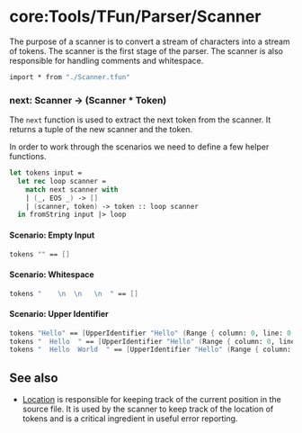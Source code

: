 # core:Tools/TFun/Parser/Scanner

The purpose of a scanner is to convert a stream of characters into a stream of tokens. The scanner is the first stage of the parser. The scanner is also responsible for handling comments and whitespace.

```fsharp xassert id=Import; style=exec
import * from "./Scanner.tfun"
```

### next: Scanner -> (Scanner * Token)

The `next` function is used to extract the next token from the scanner. It returns a tuple of the new scanner and the token.

In order to work through the scenarios we need to define a few helper functions.

```fsharp xassert id=tokens; style=exec; use=Import
let tokens input = 
  let rec loop scanner = 
    match next scanner with
    | (_, EOS _) -> []
    | (scanner, token) -> token :: loop scanner
  in fromString input |> loop
```

#### Scenario: Empty Input

```fsharp xassert id=nextEmptyInput; use=Import, tokens
tokens "" == []
```

#### Scenario: Whitespace

```fsharp xassert id=nextWhitespace; use=Import, tokens
tokens "    \n  \n   \n  " == []
```

#### Scenario: Upper Identifier

```fsharp xassert id=nextUpperIdentifier; use=Import, tokens
tokens "Hello" == [UpperIdentifier "Hello" (Range { column: 0, line: 0, offset: 0 } { column: 0, line: 0, offset: 5 })]
tokens "  Hello  " == [UpperIdentifier "Hello" (Range { column: 0, line: 0, offset: 2 } { column: 0, line: 0, offset: 7 })]
tokens "  Hello  World  " == [UpperIdentifier "Hello" (Range { column: 0, line: 0, offset: 2 } { column: 0, line: 0, offset: 7 }), UpperIdentifier "World" (Range { column: 0, line: 0, offset: 9 } { column: 0, line: 0, offset: 14 })]
```

## See also

- [Location](./Location.md) is responsible for keeping track of the current position in the source file. It is used by the scanner to keep track of the location of tokens and is a critical ingredient in useful error reporting.
